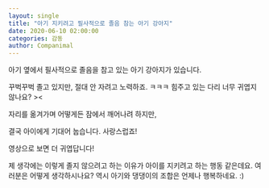 ```yaml
---
layout: single
title: "아기 지키려고 필사적으로 졸음 참는 아기 강아지"
date: 2020-06-10 02:00:00
categories: 감동
author: Companimal
---
```


아기 옆에서 필사적으로 졸음을 참고 있는 아기 강아지가 있습니다.

꾸벅꾸벅 졸고 있지만, 절대 안 자려고 노력하죠. ㅋㅋㅋ 힘주고 있는 다리 너무 귀엽지 않나요? &gt;&lt;

자리를 옮겨가며 어떻게든 잠에서 깨어나려 하지만,

결국 아이에게 기대어 눕습니다. 사랑스럽죠!

영상으로 보면 더 귀엽답니다!

제 생각에는 이렇게 졸지 않으려고 하는 이유가 아이를 지키려고 하는 행동 같은데요. 여러분은 어떻게 생각하시나요? 역시 아기와 댕댕이의 조합은 언제나 행복하네요. :)
